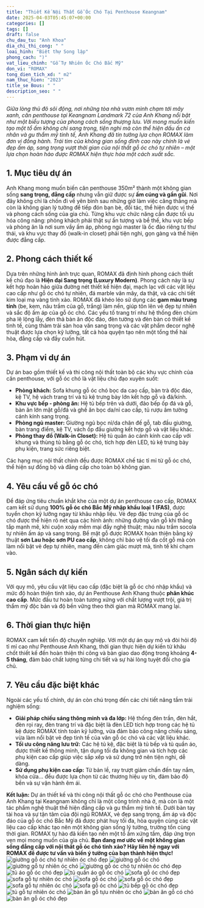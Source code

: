 ```yaml
---
title: "Thiết Kế Nội Thất Gỗ Óc Chó Tại Penthouse Keangnam"
date: 2025-04-03T05:45:07+00:00
categories: []
tags: []
draft: false
chu_dau_tu: "Anh Khoa"
dia_chi_thi_cong: " "
loai_hinh: "Biệt thự Song lập"
phong_cach: ")"
vat_lieu_chinh: "Gỗ Tự Nhiên Óc Chó Bắc Mỹ"
don_vi: "ROMAX"
tong_dien_tich_xd: " m2"
nam_thuc_hien: "2023"
title_se Bous: " "
description_seo: " "
---
```

*Giữa lòng thủ đô sôi động, nơi những tòa nhà vươn mình chạm tới mây xanh, căn penthouse tại Keangnam Landmark 72 của Anh Khang nổi bật như một biểu tượng của phong cách sống thượng lưu. Với mong muốn kiến tạo một tổ ấm không chỉ sang trọng, tiện nghi mà còn thể hiện dấu ấn cá nhân và gu thẩm mỹ tinh tế, Anh Khang đã tin tưởng lựa chọn ROMAX làm đơn vị đồng hành. Trái tim của không gian sống đỉnh cao này chính là vẻ đẹp ấm áp, sang trọng vượt thời gian của nội thất gỗ óc chó tự nhiên – một lựa chọn hoàn hảo được ROMAX hiện thực hóa một cách xuất sắc.*

## 1. Mục tiêu dự án

Anh Khang mong muốn biến căn penthouse 350m² thành một không gian sống **sang trọng, đẳng cấp** nhưng vẫn giữ được sự **ấm cúng và gần gũi**. Nơi đây không chỉ là chốn đi về yên bình sau những giờ làm việc căng thẳng mà còn là không gian lý tưởng để tiếp đón bạn bè, đối tác, thể hiện được vị thế và phong cách sống của gia chủ. Từng khu vực chức năng cần được tối ưu hóa công năng: phòng khách phải thật sự ấn tượng và bề thế, khu vực bếp và phòng ăn là nơi sum vầy ấm áp, phòng ngủ master là ốc đảo riêng tư thư thái, và khu vực thay đồ (walk-in closet) phải tiện nghi, gọn gàng và thể hiện được đẳng cấp.

## 2. Phong cách thiết kế

Dựa trên những hình ảnh trực quan, ROMAX đã định hình phong cách thiết kế chủ đạo là **Hiện đại Sang trọng (Luxury Modern)**. Phong cách này là sự kết hợp hoàn hảo giữa đường nét thiết kế hiện đại, mạch lạc với các vật liệu cao cấp như gỗ óc chó tự nhiên, đá marble vân mây, da thật, và các chi tiết kim loại mạ vàng tinh xảo. ROMAX đã khéo léo sử dụng các **gam màu trung tính** (be, kem, nâu trầm của gỗ, trắng) làm nền, giúp tôn lên vẻ đẹp tự nhiên và sắc độ ấm áp của gỗ óc chó. Các yếu tố trang trí như hệ thống đèn chùm pha lê lộng lẫy, đèn thả bàn ăn độc đáo, đèn tường và đèn bàn có thiết kế tinh tế, cùng thảm trải sàn hoa văn sang trọng và các vật phẩm decor nghệ thuật được lựa chọn kỹ lưỡng, tất cả hòa quyện tạo nên một tổng thể hài hòa, đẳng cấp và đầy cuốn hút.

## 3. Phạm vi dự án

Dự án bao gồm thiết kế và thi công nội thất toàn bộ các khu vực chính của căn penthouse, với gỗ óc chó là vật liệu chủ đạo xuyên suốt:

* **Phòng khách:** Sofa khung gỗ óc chó bọc da cao cấp, bàn trà độc đáo, kệ TV, hệ vách trang trí và tủ kệ trưng bày lớn kết hợp gỗ và đá/kính.
* **Khu vực bếp - phòng ăn:** Hệ tủ bếp trên và dưới, đảo bếp ốp đá và gỗ, bàn ăn lớn mặt gỗ/đá và ghế ăn bọc da/nỉ cao cấp, tủ rượu âm tường cánh kính sang trọng.
* **Phòng ngủ master:** Giường ngủ bọc nỉ/da chân đế gỗ, tab đầu giường, bàn trang điểm, kệ TV, vách ốp đầu giường kết hợp gỗ và vật liệu khác.
* **Phòng thay đồ (Walk-in Closet):** Hệ tủ quần áo cánh kính cao cấp với khung và thùng tủ bằng gỗ óc chó, tích hợp đèn LED, tủ kệ trưng bày phụ kiện, trang sức riêng biệt.

Các hạng mục nội thất chính đều được ROMAX chế tác tỉ mỉ từ gỗ óc chó, thể hiện sự đồng bộ và đẳng cấp cho toàn bộ không gian.

## 4. Yêu cầu về gỗ óc chó

Để đáp ứng tiêu chuẩn khắt khe của một dự án penthouse cao cấp, ROMAX cam kết sử dụng **100% gỗ óc chó Bắc Mỹ nhập khẩu loại 1 (FAS)**, được tuyển chọn kỹ lưỡng ngay từ khâu nhập liệu. Vẻ đẹp đặc trưng của gỗ óc chó được thể hiện rõ nét qua các hình ảnh: những đường vân gỗ khi thẳng tắp mạnh mẽ, khi cuộn xoáy mềm mại đầy nghệ thuật; màu nâu trầm socola tự nhiên ấm áp và sang trọng. Bề mặt gỗ được ROMAX hoàn thiện bằng kỹ thuật **sơn Lau hoặc sơn PU cao cấp**, không chỉ bảo vệ tối đa cốt gỗ mà còn làm nổi bật vẻ đẹp tự nhiên, mang đến cảm giác mượt mà, tinh tế khi chạm vào.

## 5. Ngân sách dự kiến

Với quy mô, yêu cầu vật liệu cao cấp (đặc biệt là gỗ óc chó nhập khẩu) và mức độ hoàn thiện tinh xảo, dự án Penthouse Anh Khang thuộc **phân khúc cao cấp**. Mức đầu tư hoàn toàn tương xứng với chất lượng vượt trội, giá trị thẩm mỹ độc bản và độ bền vững theo thời gian mà ROMAX mang lại.

## 6. Thời gian thực hiện

ROMAX cam kết tiến độ chuyên nghiệp. Với một dự án quy mô và đòi hỏi độ tỉ mỉ cao như Penthouse Anh Khang, thời gian thực hiện dự kiến từ khâu chốt thiết kế đến hoàn thiện thi công và bàn giao dao động trong khoảng **4-5 tháng**, đảm bảo chất lượng từng chi tiết và sự hài lòng tuyệt đối cho gia chủ.

## 7. Yêu cầu đặc biệt khác

Ngoài các yếu tố chính, dự án còn chú trọng đến các chi tiết nâng tầm trải nghiệm sống:

* **Giải pháp chiếu sáng thông minh và đa lớp:** Hệ thống đèn trần, đèn hắt, đèn rọi ray, đèn trang trí và đặc biệt là đèn LED tích hợp trong các hệ tủ kệ được ROMAX tính toán kỹ lưỡng, vừa đảm bảo công năng chiếu sáng, vừa làm nổi bật vẻ đẹp tinh tế của vân gỗ óc chó và các vật liệu khác.
* **Tối ưu công năng lưu trữ:** Các hệ tủ kệ, đặc biệt là tủ bếp và tủ quần áo, được thiết kế thông minh, tận dụng tối đa không gian và tích hợp các phụ kiện cao cấp giúp việc sắp xếp và sử dụng trở nên tiện nghi, dễ dàng.
* **Sử dụng phụ kiện cao cấp:** Từ bản lề, ray trượt giảm chấn đến tay nắm, khóa cửa... đều được lựa chọn từ các thương hiệu uy tín, đảm bảo độ bền và sự vận hành êm ái.

**Kết luận:**
Dự án thiết kế và thi công nội thất gỗ óc chó cho Penthouse của Anh Khang tại Keangnam không chỉ là một công trình nhà ở, mà còn là một tác phẩm nghệ thuật thể hiện đẳng cấp và gu thẩm mỹ tinh tế. Dưới bàn tay tài hoa và sự tận tâm của đội ngũ ROMAX, vẻ đẹp sang trọng, ấm áp và độc đáo của gỗ óc chó Bắc Mỹ đã được phát huy tối đa, hòa quyện cùng các vật liệu cao cấp khác tạo nên một không gian sống lý tưởng, trường tồn cùng thời gian. ROMAX tự hào đã kiến tạo nên một tổ ấm xứng tầm, đáp ứng trọn vẹn mọi mong muốn của gia chủ.
**Bạn đang mơ ước về một không gian sống đẳng cấp với nội thất gỗ óc chó tinh xảo? Hãy liên hệ ngay với ROMAX để được tư vấn và biến ý tưởng của bạn thành hiện thực!**
![giường gỗ óc chó tự nhiên óc chó đẹp](/img/giuong/gg32/giuong-go-oc-cho-gg32-43.webp)
![giường gỗ óc chó](/img/giuong/gg32/giuong-go-oc-cho-gg32-42.webp)
![giường gỗ tự nhiên óc chó](/img/giuong/gg32/giuong-go-oc-cho-gg32-41.webp)
![giường gỗ óc chó tự nhiên óc chó đẹp](/img/giuong/gg32/giuong-go-oc-cho-gg32-40.webp)
![tủ áo gỗ óc chó đẹp](/img/tu-ao/tqa32/tu-quan-ao-go-oc-cho-tqa32-11.webp)
![tủ quần áo gỗ óc chó](/img/tu-ao/tqa32/tu-quan-ao-go-oc-cho-tqa32-10.webp)
![sofa gỗ óc chó đẹp](/img/sofa/sf32/sofa-go-oc-cho-sf32-6.webp)
![sofa gỗ tự nhiên óc chó](/img/sofa/sf32/sofa-go-oc-cho-sf32-5.webp)
![sofa gỗ óc chó](/img/sofa/sf32/sofa-go-oc-cho-sf32-4.webp)
![sofa gỗ óc chó đẹp](/img/sofa/sf32/sofa-go-oc-cho-sf32-3.webp)
![sofa gỗ tự nhiên óc chó](/img/sofa/sf32/sofa-go-oc-cho-sf32-2.webp)
![sofa gỗ óc chó](/img/sofa/sf32/sofa-go-oc-cho-sf32-1.webp)
![tủ bếp gỗ óc chó đẹp](/img/tu-bep/tb32/tu-bep-go-oc-cho-tb32-2.webp)
![tủ gỗ tự nhiên óc chó](/img/tu-bep/tb32/tu-bep-go-oc-cho-tb32-1.webp)
![bàn ăn gỗ tựu nhiên óc chó](/img/ban-an/ba32/ban-an-go-oc-cho-ba32-3.webp)
![bàn ăn gỗ có chó](/img/ban-an/ba32/ban-an-go-oc-cho-ba32-2.webp)
![bàn ăn gỗ óc chó đẹp](/img/ban-an/ba32/ban-an-go-oc-cho-ba32-1.webp)
